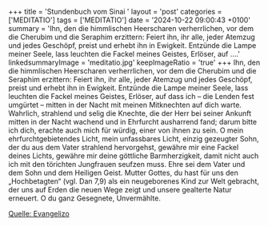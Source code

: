 +++
title = 'Stundenbuch vom Sinai  '
layout = 'post'
categories = ['MEDITATIO']
tags = ['MEDITATIO']
date = '2024-10-22 09:00:43 +0100'
summary = 'Ihn, den die himmlischen Heerscharen verherrlichen, vor dem die Cherubim und die Seraphim erzittern: Feiert ihn, ihr alle, jeder Atemzug und jedes Geschöpf, preist und erhebt ihn in Ewigkeit. Entzünde die Lampe meiner Seele, lass leuchten die Fackel meines Geistes, Erlöser, auf ....'
linkedsummaryImage = 'meditatio.jpg'
keepImageRatio = 'true'
+++
Ihn, den die himmlischen Heerscharen verherrlichen, vor dem die Cherubim und die Seraphim erzittern: Feiert ihn, ihr alle, jeder Atemzug und jedes Geschöpf, preist und erhebt ihn in Ewigkeit.
Entzünde die Lampe meiner Seele, lass leuchten die Fackel meines Geistes, Erlöser, auf dass ich – die Lenden fest umgürtet – mitten in der Nacht mit meinen Mitknechten auf dich warte.<!--more-->
Wahrlich, strahlend und selig die Knechte, die der Herr bei seiner Ankunft mitten in der Nacht wachend und in Ehrfurcht ausharrend fand; darum bitte ich dich, erachte auch mich für würdig, einer von ihnen zu sein.
O mein ehrfurchtgebietendes Licht, mein unfassbares Licht, einzig gezeugter Sohn, der du aus dem Vater strahlend hervorgehst, gewähre mir eine Fackel deines Lichts, gewähre mir deine göttliche Barmherzigkeit, damit nicht auch ich mit den törichten Jungfrauen seufzen muss. Ehre sei dem Vater und dem Sohn und dem Heiligen Geist.
Mutter Gottes, du hast für uns den „Hochbetagten“ (vgl. Dan 7,9) als ein neugeborenes Kind zur Welt gebracht, der uns auf Erden die neuen Wege zeigt und unsere gealterte Natur erneuert. O du ganz Gesegnete, Unvermählte.
 


[Quelle: Evangelizo](https://evangeliumtagfuertag.org/DE/gospel)
